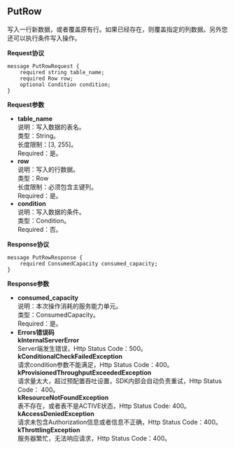 ## PutRow
写入一行新数据，或者覆盖原有行。如果已经存在，则覆盖指定的列数据。另外您还可以执行条件写入操作。

**Request协议**

```
message PutRowRequest {
    required string table_name;
    required Row row;
    optional Condition condition;
}
```

**Request参数**

* **table_name**<br>
说明：写入数据的表名。<br>
类型：String。<br>
长度限制：[3, 255]。<br>
Required：是。<br>
* **row**<br>
说明：写入的行数据。<br>
类型：Row<br>
长度限制：必须包含主键列。<br>
Required：是。<br>
* **condition**<br>
说明：写入数据的条件。<br>
类型：Condition。<br>
Required：否。<br>

**Response协议**

```
message PutRowResponse {
    required ConsumedCapacity consumed_capacity;
}
```

**Response参数**

* **consumed_capacity**<br>
说明：本次操作消耗的服务能力单元。<br>
类型：ConsumedCapacity。<br>
Required：是。<br>
* **Errors错误码**<br>
**kInternalServerError**<br>
Server端发生错误，Http Status Code：500。<br>
**kConditionalCheckFailedException**<br>
请求condition参数不能满足，Http Status Code：400。<br>
**kProvisionedThroughputExceededException**<br>
请求量太大，超过预配置吞吐设置，SDK内部会自动负责重试，Http Status Code：
400。<br>
**kResourceNotFoundException**<br>
表不存在，或者表不是ACTIVE状态，Http Status Code: 400。<br>
**kAccessDeniedException**<br>
请求未包含Authorization信息或者信息不正确，Http Status Code：400。<br>
**kThrottlingException**<br>
服务器繁忙，无法响应请求，Http Status Code：400。

